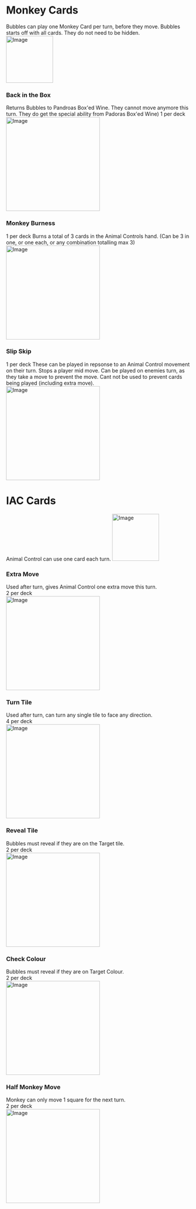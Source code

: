 # Monkey Cards
Bubbles can play one Monkey Card per turn, before they move.
Bubbles starts off with all cards. They do not need to be hidden.<br />
<img width="128" alt="Image" src="https://github.com/user-attachments/assets/a40f4ce1-fdad-4fd9-b2bd-18bdb2f2266d" />

### Back in the Box
Returns Bubbles to Pandroas Box'ed Wine. They cannot move anymore this turn. They do get the special ability from Padoras Box'ed Wine)
1 per deck<br />
<img width="256" alt="Image" src="https://github.com/user-attachments/assets/7f2f2509-5b36-4cf5-a2bb-d050ad99abb7" />

### Monkey Burness 
1 per deck
Burns a total of 3 cards in the Animal Controls hand. (Can be 3 in one, or one each, or any combination totalling max 3)<br />
<img width="256" alt="Image" src="https://github.com/user-attachments/assets/6b09d39e-18ec-421d-ad8a-695b40a6c2d2" />


### Slip Skip
1 per deck
These can be played in repsonse to an Animal Control movement on their turn. 
Stops a player mid move. Can be played on enemies turn, as they take a move to prevent the move. 
Cant not be used to prevent cards being played (including extra move).<br />
<img width="256" alt="Image" src="https://github.com/user-attachments/assets/5d24b2f0-f8f9-40c5-9b70-2bec0811d3c7" />



# IAC Cards
Animal Control can use one card each turn.
<img width="128" alt="Image" src="https://github.com/user-attachments/assets/65a8f302-0c71-491d-8781-14b8bfe00fd1" />


### Extra Move 
Used after turn, gives Animal Control one extra move this turn. <br />
2 per deck <br />
<img width="256" alt="Image" src="https://github.com/user-attachments/assets/b69530c9-30e5-48c1-b1fd-8dee72dff14b" />

### Turn Tile 
Used after turn, can turn any single tile to face any direction. <br />
4 per deck <br />
<img width="256" alt="Image" src="https://github.com/user-attachments/assets/0a9baffd-b9f2-4452-b930-3697709319d2" /> <br />


### Reveal Tile
Bubbles must reveal if they are on the Target tile.<br />
2 per deck <br />
<img width="256" alt="Image" src="https://github.com/user-attachments/assets/9978e55f-82eb-46b2-9bb7-fde95062b41e" /> <br />


### Check Colour
Bubbles must reveal if they are on Target Colour. <br />
2 per deck <br />
<img width="256" alt="Image" src="https://github.com/user-attachments/assets/962280ab-309a-4b64-924a-d7a6f3cd743e" />

### Half Monkey Move
Monkey can only move 1 square for the next turn. <br />
2 per deck <br />
<img width="256" alt="Image" src="https://github.com/user-attachments/assets/8383b1e5-6c87-49f9-acfc-75fa18233ffb" />

